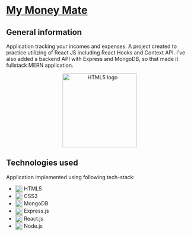 
# [My Money Mate](https://my-money-mate.netlify.app/)

## General information

Application tracking your incomes and expenses. A project created to practice utilizing of React JS including React Hooks and Context API. I've also added a backend API with Express and MongoDB, so that made it fullstack MERN application.
<p align=center>
 <img align="center" alt="HTML5 logo" width="200px" src="https://i.pinimg.com/564x/c4/14/db/c414dbebbd15f8ce3dc6b01749810ec6.jpg" />
<p>

## Technologies used

Application implemented using following tech-stack:

 + <img align="center" alt="HTML5 logo" width="20px" src="https://i.pinimg.com/564x/70/6d/f5/706df51c12cb360e9017424cd9ebf245.jpg" /> HTML5
 + <img align="center" alt="CSS3 logo" width="20px" src="https://i.pinimg.com/564x/fa/ae/11/faae11a6b87547339411b40ac228d4d7.jpg" /> CSS3
 + <img align="center" alt="JavaScript logo" width="20px" height="20px" src="https://i.pinimg.com/564x/24/a6/63/24a663052e771d440fa6555894a93595.jpg" /> MongoDB
 + <img align="center" alt="JavaScript logo" width="20px" height="20px" src="https://w7.pngwing.com/pngs/925/447/png-transparent-express-js-node-js-javascript-mongodb-node-js-text-trademark-logo.png" /> Express.js
 + <img align="center" alt="JavaScript logo" width="20px" height="20px" src="https://i.pinimg.com/564x/82/40/ac/8240ac872c818d2a39ef20d819fdbf0d.jpg" /> React.js
 + <img align="center" alt="JavaScript logo" width="20px" height="20px" src="https://i.pinimg.com/564x/02/03/cb/0203cb9979d9879388a2e771041bfc06.jpg" /> Node.js